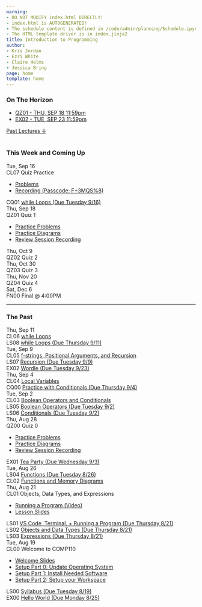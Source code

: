 ```yaml
---
warning:
- DO NOT MODIFY index.html DIRECTLY!
- index.html is AUTOGENERATED! 
- The schedule content is defined in /code/admin/planning/Schedule.ipynb
- The HTML template driver is in index.jinja2
title: Introduction to Programming
author:
- Kris Jordan
- Ezri White
- Claire Helms
- Jessica Bring
page: home
template: home
---
```


<div class="link-page pt-4">
<div class="row">

<!-- Horizon Box/Column -->
<div class="col-lg-4 col-md-12 col-md-1 order-lg-3 pt-5"> 
<div class="horizon-box mb-3">
<h3 class="header text-center pt-2">On The Horizon</h3><ul class="list-unstyled d-flexpx-sm-5 px-md-5 px-lg-0 flex-wrap justify-content-center justify-content-md-between justify-content-lg-center align-items-center"><li class="horizon-item"><a href="/resources/practice/practice-problems.html">QZ01 - THU, SEP 18 11:59pm</a></li><li class="horizon-item"><a href="/exercises/wordle.html">EX02 - TUE, SEP 23 11:59pm</a></li></ul></div>
<div class="past-link">
<a href="#past">
<div class="past-btn">
<div class="text-center align-middle past-text">Past Lectures <span class="down-arrow">&darr;</span></div>
</div>
</a>
</div>
</div>

<!-- Agenda Box/Column -->
<div class="col-lg-8 col-md-12 order-sm-2 order-lg-1 itinerary-col itinerary">
<div>
<!-- Allows us to smooth scroll to This Week and Coming Up section -->
<div id="latest" class="pb-3"></div>
<br>
<!-- Current Week and Future -->
<h3 class="header">This Week and Coming Up</h3></div><div data-type="lecture" data-date="2025-09-16" class="row itinerary-row py-2">
<div class="date col-md-2">Tue, Sep 16</div>
<div class="plans col-md-9"><div class="plan Class">
<span class="kind">CL07 </span><span class="title">Quiz Practice</span>
<ul class="links"><li class="link"><a href="/static/practice-problems/QZ01_Practice.pdf">Problems</a></li>
<li class="link"><a href="https://unc.zoom.us/rec/share/761FoG1VFjEWR5iiv65lfVg51shwYu_GWPvoCdlg8wxwydycz57NrGTNeTkeepgG.SOL4m452vU0lGqHv">Recording (Passcode: F+3MQS%8)</a></li>
</ul></div><div class="plan Challenge Question">
<span class="kind">CQ01 </span><span class="title"><a href="/cqs/while-loops.html">while Loops (Due Tuesday 9/16)</a></span></div></div>
</div><div data-type="lecture" data-date="2025-09-18" class="row itinerary-row py-2">
<div class="date col-md-2">Thu, Sep 18</div>
<div class="plans col-md-9"><div class="plan Quiz">
<span class="kind">QZ01 </span><span class="title">Quiz 1</span>
<ul class="links"><li class="link"><a href="/resources/practice/practice-problems.html">Practice Problems</a></li>
<li class="link"><a href="/resources/practice/MemDiagrams.html">Practice Diagrams</a></li>
<li class="link"><a href="https://youtu.be/3N6FCX3DwKM">Review Session Recording</a></li>
</ul></div></div>
</div><div data-type="lecture" data-date="2025-10-09" class="row itinerary-row py-2">
<div class="date col-md-2">Thu, Oct 9</div>
<div class="plans col-md-9"><div class="plan Quiz">
<span class="kind">QZ02 </span><span class="title">Quiz 2</span></div></div>
</div><div data-type="lecture" data-date="2025-10-30" class="row itinerary-row py-2">
<div class="date col-md-2">Thu, Oct 30</div>
<div class="plans col-md-9"><div class="plan Quiz">
<span class="kind">QZ03 </span><span class="title">Quiz 3</span></div></div>
</div><div data-type="lecture" data-date="2025-11-20" class="row itinerary-row py-2">
<div class="date col-md-2">Thu, Nov 20</div>
<div class="plans col-md-9"><div class="plan Quiz">
<span class="kind">QZ04 </span><span class="title">Quiz 4</span></div></div>
</div><div data-type="lecture" data-date="2025-12-06" class="row itinerary-row py-2">
<div class="date col-md-2">Sat, Dec 6</div>
<div class="plans col-md-9"><div class="plan Final">
<span class="kind">FN00 </span><span class="title">Final @ 4:00PM</span></div></div>
</div><!-- The Past section --><div id='past' class="pb-2"></div>
<hr>
<h3 class="header pt-3">The Past</h3><div data-type="lecture" data-date="2025-09-11" class="row itinerary-row py-2">
<div class="date col-md-2">Thu, Sep 11</div>
<div class="plans col-md-9"><div class="plan Class">
<span class="kind">CL06 </span><span class="title"><a href="/static/slides/CL06.pdf">while Loops</a></span></div><div class="plan Lesson">
<span class="kind">LS08 </span><span class="title"><a href="https://www.gradescope.com/">while Loops (Due Thursday 9/11)</a></span></div></div>
</div><div data-type="lecture" data-date="2025-09-09" class="row itinerary-row py-2">
<div class="date col-md-2">Tue, Sep 9</div>
<div class="plans col-md-9"><div class="plan Class">
<span class="kind">CL05 </span><span class="title"><a href="/static/slides/CL05.pdf">f-strings, Positional Arguments, and Recursion</a></span></div><div class="plan Lesson">
<span class="kind">LS07 </span><span class="title"><a href="https://www.gradescope.com/">Recursion (Due Tuesday 9/9)</a></span></div><div class="plan Exercise">
<span class="kind">EX02 </span><span class="title"><a href="/exercises/wordle.html">Wordle (Due Tuesday 9/23)</a></span></div></div>
</div><div data-type="lecture" data-date="2025-09-04" class="row itinerary-row py-2">
<div class="date col-md-2">Thu, Sep 4</div>
<div class="plans col-md-9"><div class="plan Class">
<span class="kind">CL04 </span><span class="title"><a href="/static/slides/CL04.pdf">Local Variables</a></span></div><div class="plan Challenge Question">
<span class="kind">CQ00 </span><span class="title"><a href="/cqs/conditionals.html">Practice with Conditionals (Due Thursday 9/4)</a></span></div></div>
</div><div data-type="lecture" data-date="2025-09-02" class="row itinerary-row py-2">
<div class="date col-md-2">Tue, Sep 2</div>
<div class="plans col-md-9"><div class="plan Class">
<span class="kind">CL03 </span><span class="title"><a href="/static/slides/CL03.pdf">Boolean Operators and Conditionals</a></span></div><div class="plan Lesson">
<span class="kind">LS05 </span><span class="title"><a href="https://www.gradescope.com/">Boolean Operators (Due Tuesday 9/2)</a></span></div><div class="plan Lesson">
<span class="kind">LS06 </span><span class="title"><a href="https://www.gradescope.com/">Conditionals (Due Tuesday 9/2)</a></span></div></div>
</div><div data-type="lecture" data-date="2025-08-28" class="row itinerary-row py-2">
<div class="date col-md-2">Thu, Aug 28</div>
<div class="plans col-md-9"><div class="plan Quiz">
<span class="kind">QZ00 </span><span class="title">Quiz 0</span>
<ul class="links"><li class="link"><a href="/resources/practice/practice-problems.html">Practice Problems</a></li>
<li class="link"><a href="/resources/practice/MemDiagrams.html">Practice Diagrams</a></li>
<li class="link"><a href="https://youtu.be/qM2gsvByNSA">Review Session Recording</a></li>
</ul></div><div class="plan Exercise">
<span class="kind">EX01 </span><span class="title"><a href="/exercises/tea-party.html">Tea Party (Due Wednesday 9/3)</a></span></div></div>
</div><div data-type="lecture" data-date="2025-08-26" class="row itinerary-row py-2">
<div class="date col-md-2">Tue, Aug 26</div>
<div class="plans col-md-9"><div class="plan Lesson">
<span class="kind">LS04 </span><span class="title"><a href="https://www.gradescope.com/">Functions (Due Tuesday 8/26)</a></span></div><div class="plan Class">
<span class="kind">CL02 </span><span class="title"><a href="/static/slides/CL02.pdf">Functions and Memory Diagrams</a></span></div></div>
</div><div data-type="lecture" data-date="2025-08-21" class="row itinerary-row py-2">
<div class="date col-md-2">Thu, Aug 21</div>
<div class="plans col-md-9"><div class="plan Class">
<span class="kind">CL01 </span><span class="title">Objects, Data Types, and Expressions</span>
<ul class="links"><li class="link"><a href="https://youtu.be/M1FeIzICA9A">Running a Program (Video)</a></li>
<li class="link"><a href="/static/slides/CL01.pdf">Lesson Slides</a></li>
</ul></div><div class="plan Lesson">
<span class="kind">LS01 </span><span class="title"><a href="https://www.gradescope.com/">VS Code, Terminal, + Running a Program (Due Thursday 8/21)</a></span></div><div class="plan Lesson">
<span class="kind">LS02 </span><span class="title"><a href="https://www.gradescope.com/">Objects and Data Types (Due Thursday 8/21)</a></span></div><div class="plan Lesson">
<span class="kind">LS03 </span><span class="title"><a href="https://www.gradescope.com/">Expressions (Due Thursday 8/21)</a></span></div></div>
</div><div data-type="lecture" data-date="2025-08-19" class="row itinerary-row py-2">
<div class="date col-md-2">Tue, Aug 19</div>
<div class="plans col-md-9"><div class="plan Class">
<span class="kind">CL00 </span><span class="title">Welcome to COMP110</span>
<ul class="links"><li class="link"><a href="/static/slides/CL00.pdf">Welcome Slides</a></li>
<li class="link"><a href="/resources/setup/os-update.html">Setup Part 0: Update Operating System</a></li>
<li class="link"><a href="/resources/setup/software.html">Setup Part 1: Install Needed Software</a></li>
<li class="link"><a href="/resources/setup/workspace.html">Setup Part 2: Setup your Workspace</a></li>
</ul></div><div class="plan Lesson">
<span class="kind">LS00 </span><span class="title"><a href="https://www.gradescope.com/">Syllabus (Due Tuesday 8/19)</a></span></div><div class="plan Exercise">
<span class="kind">EX00 </span><span class="title"><a href="/exercises/ex00_hello_world.html">Hello World (Due Monday 8/25)</a></span></div></div>
</div></div>
</div>